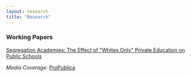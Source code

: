 ```yaml
---
layout: research
title: "Research"
---
```


### **Working Papers**
[Segregation Academies: The Effect of "Whites Only" Private Education on Public Schools](assets/files/graves_segac.pdf)

*Media Coverage:* [ProPublica](https://www.propublica.org/article/alabama-researchers-segregation-academies-school-vouchers)